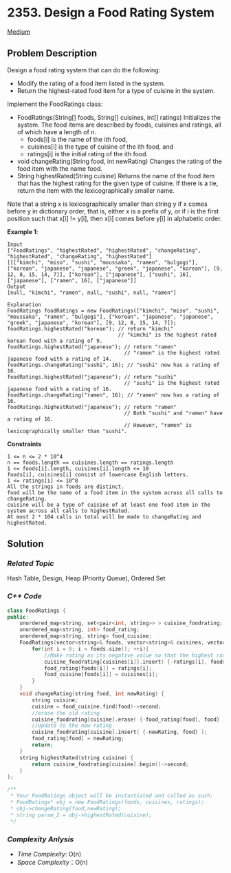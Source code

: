 # 2353. Design a Food Rating System
[Medium](https://leetcode.com/problems/design-a-food-rating-system/description/)

## Problem Description

Design a food rating system that can do the following:

  - Modify the rating of a food item listed in the system.
  - Return the highest-rated food item for a type of cuisine in the system.

Implement the FoodRatings class:

  - FoodRatings(String[] foods, String[] cuisines, int[] ratings) Initializes the system. The food items are described by foods, cuisines and ratings, all of which have a length of n.
    - foods[i] is the name of the ith food,
    - cuisines[i] is the type of cuisine of the ith food, and
    - ratings[i] is the initial rating of the ith food.
  - void changeRating(String food, int newRating) Changes the rating of the food item with the name food.
  - String highestRated(String cuisine) Returns the name of the food item that has the highest rating for the given type of cuisine. If there is a tie, return the item with the lexicographically smaller name.

Note that a string x is lexicographically smaller than string y if x comes before y in dictionary order, that is, either x is a prefix of y, or if i is the first position such that x[i] != y[i], then x[i] comes before y[i] in alphabetic order.




**Example 1**:
```
Input
["FoodRatings", "highestRated", "highestRated", "changeRating", "highestRated", "changeRating", "highestRated"]
[[["kimchi", "miso", "sushi", "moussaka", "ramen", "bulgogi"], ["korean", "japanese", "japanese", "greek", "japanese", "korean"], [9, 12, 8, 15, 14, 7]], ["korean"], ["japanese"], ["sushi", 16], ["japanese"], ["ramen", 16], ["japanese"]]
Output
[null, "kimchi", "ramen", null, "sushi", null, "ramen"]

Explanation
FoodRatings foodRatings = new FoodRatings(["kimchi", "miso", "sushi", "moussaka", "ramen", "bulgogi"], ["korean", "japanese", "japanese", "greek", "japanese", "korean"], [9, 12, 8, 15, 14, 7]);
foodRatings.highestRated("korean"); // return "kimchi"
                                    // "kimchi" is the highest rated korean food with a rating of 9.
foodRatings.highestRated("japanese"); // return "ramen"
                                      // "ramen" is the highest rated japanese food with a rating of 14.
foodRatings.changeRating("sushi", 16); // "sushi" now has a rating of 16.
foodRatings.highestRated("japanese"); // return "sushi"
                                      // "sushi" is the highest rated japanese food with a rating of 16.
foodRatings.changeRating("ramen", 16); // "ramen" now has a rating of 16.
foodRatings.highestRated("japanese"); // return "ramen"
                                      // Both "sushi" and "ramen" have a rating of 16.
                                      // However, "ramen" is lexicographically smaller than "sushi".

```

**Constraints**
```
1 <= n <= 2 * 10^4
n == foods.length == cuisines.length == ratings.length
1 <= foods[i].length, cuisines[i].length <= 10
foods[i], cuisines[i] consist of lowercase English letters.
1 <= ratings[i] <= 10^8
All the strings in foods are distinct.
food will be the name of a food item in the system across all calls to changeRating.
cuisine will be a type of cuisine of at least one food item in the system across all calls to highestRated.
At most 2 * 104 calls in total will be made to changeRating and highestRated.
```

## Solution

### _Related Topic_
   Hash Table, Design, Heap (Priority Queue), Ordered Set

### _C++ Code_
```cpp
class FoodRatings {
public:
    unordered_map<string, set<pair<int, string>> > cuisine_foodrating;
    unordered_map<string, int> food_rating;
    unordered_map<string, string> food_cuisine;
    FoodRatings(vector<string>& foods, vector<string>& cuisines, vector<int>& ratings) {
        for(int i = 0; i < foods.size(); ++i){
            //Make rating as its negative value so that the highest rating food will be placed at the 1st place.
            cuisine_foodrating[cuisines[i]].insert( {-ratings[i], foods[i]} );
            food_rating[foods[i]] = ratings[i];
            food_cuisine[foods[i]] = cuisines[i];
        }
    }
    void changeRating(string food, int newRating) {
        string cuisine;
        cuisine = food_cuisine.find(food)->second;
        //erase the old rating
        cuisine_foodrating[cuisine].erase( {-food_rating[food], food} );
        //Update to the new rating
        cuisine_foodrating[cuisine].insert( {-newRating, food} );
        food_rating[food] = newRating;
        return;
    }
    string highestRated(string cuisine) {
        return cuisine_foodrating[cuisine].begin()->second;
    }
};

/**
 * Your FoodRatings object will be instantiated and called as such:
 * FoodRatings* obj = new FoodRatings(foods, cuisines, ratings);
 * obj->changeRating(food,newRating);
 * string param_2 = obj->highestRated(cuisine);
 */
```

### _Complexity Anlysis_
- _Time Complexity_: O(n)
- _Space Complexity_：O(n)
